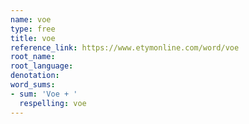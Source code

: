 ```yaml
---
name: voe
type: free
title: voe
reference_link: https://www.etymonline.com/word/voe
root_name: 
root_language: 
denotation: 
word_sums:
- sum: 'Voe + '
  respelling: voe
---
```


